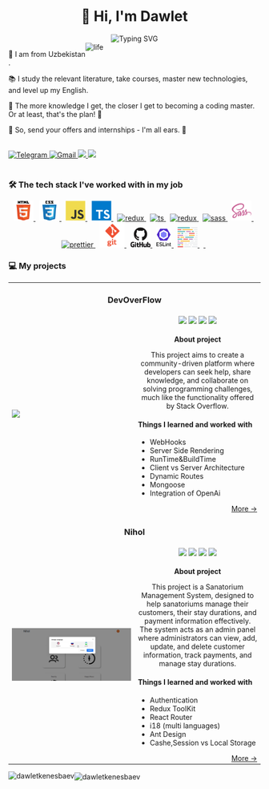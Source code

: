 
  <h1 align="center">👋 Hi, I'm Dawlet </h1>

<div align=center>
<img src="https://readme-typing-svg.herokuapp.com?font=Comfortaa&weight=500&pause=1400&color=f8c527&center=true&random=false&width=435&lines=Junior+Frontend+Developer!" alt="Typing SVG" />
</div>

<img align="right" src="https://i.pinimg.com/originals/e4/26/70/e426702edf874b181aced1e2fa5c6cde.gif" alt="life" width="350">

📍 I am from Uzbekistan .

📚 I study the relevant literature, take courses, master new technologies, and level up my English.

🧠 The more knowledge I get, the closer I get to becoming a coding master. Or at least, that's the plan! 🚀

📩 So, send your offers and internships - I'm all ears. 📩

<br>

<div align="left">
  <a href="https://t.me/KenesbaevDawlet" target="_blank">
    <img alt="Telegram" src="https://img.shields.io/badge/Telegram-2CA5E0?style=for-the-badge&logo=telegram&logoColor=white" />
  </a>
  <a href="mailto:devdawlet@gmail.com">
    <img alt="Gmail" src="https://img.shields.io/badge/Gmail-D14836?style=for-the-badge&logo=gmail&logoColor=white" />
  </a>
  <a href="https://www.linkedin.com/in/dawletkenesbaev/" target="_blank">
    <img src="https://img.shields.io/badge/linkedin-%230077B5.svg?&style=for-the-badge&logo=linkedin&logoColor=white" />
  </a>
   <a href="https://www.github.com/DawletKenesbaev" target="_blank">
   <img src="https://img.shields.io/badge/GitHub-181717?style=for-the-badge&logo=GitHub&logoColor=white&color=%236F0035" />
   </a>
  <br />
</div>

<br>

<h3>🛠️ The tech stack I've worked with in my job</h3>
<div align="center">
<a href="https://en.wikipedia.org/wiki/HTML" target="_blank"> 
  <img alt="html" title="HTML5" src="img/html5-original-wordmark.svg" height="40"/> 
</a>&nbsp; 
<a href="https://en.wikipedia.org/wiki/CSS" target="_blank"> 
  <img alt="css" title="CSS" src="img/css3-original-wordmark.svg" height="40"/> 
</a>&nbsp; 
<a href="https://en.wikipedia.org/wiki/JavaScript" target="_blank"> 
  <img alt="js" title="JavaScript" src="img/javascript-original.svg" height="40"/> 
</a>&nbsp; 
 <a href="https://www.typescriptlang.org/" target="_blank"> 
   <img alt="ts" title="TypeScript" src="img/typescript-original.svg" height="40"/> 
 </a>&nbsp; 
<a href="https://nextjs.org/" target="_blank">
  <img alt="redux" title="Redux" src="https://cdn.worldvectorlogo.com/logos/next-js.svg" height="40"/> 
</a>&nbsp; 
<a href="https://www.reactjs.org/" target="_blank"> 
  <img alt="ts" title="React" src="https://upload.wikimedia.org/wikipedia/commons/thumb/a/a7/React-icon.svg/2300px-React-icon.svg.png" height="40"/>
</a>&nbsp; 
<a href="https://redux.js.org/" target="_blank"> 
  <img alt="redux" title="Redux" src="https://raw.githubusercontent.com/reduxjs/redux/master/logo/logo.png" height="40"/>
</a>&nbsp; 
  <a href="https://mui.com/" target="_blank">
<img alt="sass" title="SASS" src="https://mui.com/static/logo.png" height="40"/> 
</a>&nbsp; 

<a href="https://sass-lang.com/" target="_blank">
<img alt="sass" title="SASS" src="img/sass-original.svg" height="40"/> 
</a>&nbsp; 
<a href="https://tailwindcss.com/" target="_blank">
  <img alt="prettier" title="Prettier" src="https://seeklogo.com/images/T/tailwind-css-logo-5AD4175897-seeklogo.com.png" height="40"/> </a>&nbsp; 
<a href="https://git-scm.com/" target="_blank">
  <img alt="git" title="Git" src="img/git.png" height="50"/>
</a>&nbsp; 
<a href="https://docs.github.com/en" target="_blank">
  <img alt="github" title="Github" src="img/github-original-wordmark.svg" height="40"/>
</a>&nbsp; 
<a href="https://eslint.org/" target="_blank">
  <img alt="eslint" title="Eslint" src="img/eslint.png" height="40"/>
</a>&nbsp; 
<a href="https://prettier.io/" target="_blank"> 
  <img alt="prettier" title="Prettier" src="img/prettier.svg" height="40"/>
</a>&nbsp;
  <a href="https://nextjs.org/" target="_blank"> 
    <img  height="0" alt="react" title="next" src="img/nextjs-icon-512x512-y563b8iq.png" height="40"/>
  </a>&nbsp;

</div>
<h3>💻 My projects</h3>
          <table>
            <tbody>
            <td colspan="2">
                  <h3 align="center">DevOverFlow</h3>
                </td>
              </tr>
              <tr>
                <td rowspan="3" width="50%">
                  <a href="https://dev-overflow-nextjs14-two.vercel.app/" title="Open Demo">
                    <img src="img/dev.gif" width="100%" />
                  </a>
                </td>
              </tr>
              <tr>
                <td>
                  <div align="center">
                    <img height="20" src="https://img.shields.io/badge/next.js-000000?style=for-the-badge&logo=nextdotjs&logoColor=white" />
                    <img src="https://img.shields.io/badge/TypeScript-3178C6?style=flat-square&logo=typescript&logoColor=white" />
                    <img src="https://img.shields.io/badge/Eslint-4B32C3?style=flat-square&logo=Eslint&logoColor=white&color=%23464451" />
                    <img src="https://img.shields.io/badge/Prettier-F7B93E?style=flat-square&logo=Prettier&logoColor=white&color=%233F888F" />
                  </div>
                </td>
              </tr>
              <tr>
                <td>
                  <p align="center"><b>About project</b></p>
          <p align="center">
            This project aims to create a community-driven platform where developers can seek help, share knowledge, and collaborate on solving programming challenges, much like the functionality offered by Stack Overflow.
            <h4>
              Things I learned and worked with
            </h4>
            <ul>
              <li>WebHooks</li>
              <li>Server Side Rendering</li>
              <li>RunTime&BuildTime</li>
              <li>Client vs Server Architecture</li>
              <li>Dynamic Routes</li>
              <li>Mongoose</li>
              <li>Integration of OpenAi</li>
            </ul>
          </p>
          <div align="right">
            <a target="_blank" href="https://github.com/DawletKenesbaev/dev_overflow_nextjs14" title="Go to the repository">More →</a>
          </div>
                </td>
              </tr>
             </tr>
             <tr>
                <td colspan="2">
                  <h3 align="center">Nihol</h3>
                </td>
              </tr>
              <tr>
                <td rowspan="3" width="50%">
                  <a href="https://nihol-bice.vercel.app/" title="Open Demo">
                    <img src="img/nihol.gif" width="100%" />
                  </a>
                </td>
              </tr>
              <tr>
                <td>
                  <div align="center">
                    <img height="20" src="https://img.shields.io/badge/React-20232A?style=for-the-badge&logo=react&logoColor=61DAFB" />
                    <img height="20" src="https://img.shields.io/badge/JavaScript-323330?style=for-the-badge&logo=javascript&logoColor=F7DF1E" />
                    <img height="20" src="https://img.shields.io/badge/Redux-593D88?style=for-the-badge&logo=redux&logoColor=white" />
                    <img height="20" src="https://img.shields.io/badge/React_Router-CA4245?style=for-the-badge&logo=react-router&logoColor=white" />
                  </div>
                </td>
              </tr>
              <tr>
                <td>
                  <p align="center"><b>About project</b></p>
                  <p align="center">
                    This project is a Sanatorium Management System, designed to help sanatoriums manage their customers, their stay durations, and payment information effectively. The system acts as an admin panel where administrators can view, add, update, and delete customer information, track payments, and manage stay durations.
                    <h4>Things I learned and worked with</h4>
                    <ul>
                      <li>Authentication</li>
                      <li>Redux ToolKit</li>
                      <li>React Router</li>
                      <li>i18 (multi languages)</li>
                      <li>Ant Design</li>
                      <li>Cashe,Session vs Local Storage</li>
                    </ul>
                  <div align="right">
                    <a href="https://github.com/DawletKenesbaev/Nihol" title="Go to the repository">More →</a>
                  </div>
                </td>
              </tr>
                  </tr>
          </tbody>
          </table>
<p><img align="left" src="https://github-readme-stats.vercel.app/api/top-langs?username=dawletkenesbaev&show_icons=true&locale=en&layout=compact" alt="dawletkenesbaev" /></p>


<p><img align="center" src="https://github-readme-streak-stats.herokuapp.com/?user=dawletkenesbaev&" alt="dawletkenesbaev" /></p>
